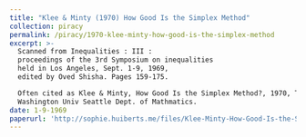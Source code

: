 ```yaml
---
title: "Klee & Minty (1970) How Good Is the Simplex Method"
collection: piracy
permalink: /piracy/1970-klee-minty-how-good-is-the-simplex-method
excerpt: >-
  Scanned from Inequalities : III :
  proceedings of the 3rd Symposium on inequalities
  held in Los Angeles, Sept. 1-9, 1969,
  edited by Oved Shisha. Pages 159-175.  

  Often cited as Klee & Minty, How Good Is the Simplex Method?, 1970, Technical Report No. TR-22.
  Washington Univ Seattle Dept. of Mathmatics.
date: 1-9-1969
paperurl: 'http://sophie.huiberts.me/files/Klee-Minty-How-Good-Is-the-Simplex-Algorithm-1970.pdf'
---
```


